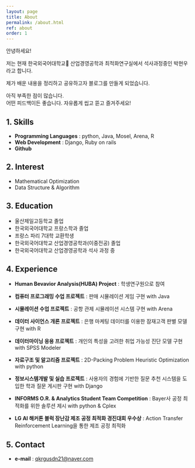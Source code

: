 ```yaml
---
layout: page
title: About
permalink: /about.html
ref: about
order: 1
---
```


안녕하세요!  

저는 현재 한국외국어대학교 산업경영공학과 최적화연구실에서 석사과정중인 박현우라고 합니다.  

제가 배운 내용을 정리하고 공유하고자 블로그를 만들게 되었습니다. 

아직 부족한 점이 많습니다.  
어떤 피드백이든 좋습니다. 자유롭게 씹고 뜯고 즐겨주세요!

## 1. Skills
- **Programming Languages** : python, Java, Mosel, Arena, R  
- **Web Development** : Django, Ruby on rails  
- **Github**

## 2. Interest
- Mathematical Optimization
- Data Structure & Algorithm
    
## 3. Education
- 울산제일고등학교 졸업
- 한국외국어대학교 프랑스학과 졸업
- 프랑스 파리 7대학 교환학생
- 한국외국어대학교 산업경영공학과(이중전공) 졸업
- 한국외국어대학교 산업경영공학과 석사 과정 중 
    
## 4. Experience
- **Human Bevavior Analysis(HUBA) Project** : 학생연구원으로 참여

- **컴퓨터 프로그래밍 수업 프로젝트** : 판매 시뮬레이션 게임 구현 with Java  
  
- **시뮬레이션 수업 프로젝트** : 공항 관제 시뮬레이션 시스템 구현 with Arena  
  
- **데이터 사이언스 개론 프로젝트** : 은행 마케팅 데이터를 이용한 잠재고객 판별 모델 구현 with R  
  
- **데이터마이닝 응용 프로젝트** : 개인의 특성을 고려한 취업 가능성 진단 모델 구현 with SPSS Modeler  
  
- **자료구조 및 알고리즘 프로젝트** : 2D-Packing Problem Heuristic Optimization with python  
  
- **정보시스템개발 및 실습 프로젝트** : 사용자의 경험에 기반한 질문 추천 시스템을 도입한 학과 질문 게시판 구현 with Django  
  
- **INFORMS O.R. & Analytics Student Team Competition** : Bayer사 공정 최적화를 위한 솔루션 제시 with python & Cplex  

- **LG AI 해커톤 블럭 장난감 제조 공정 최적화 경진대회 우수상** : Action Transfer Reinforcement Learning을 통한 제조 공정 최적화

## 5. Contact
- **e-mail** : qkrgusdn21@naver.com
